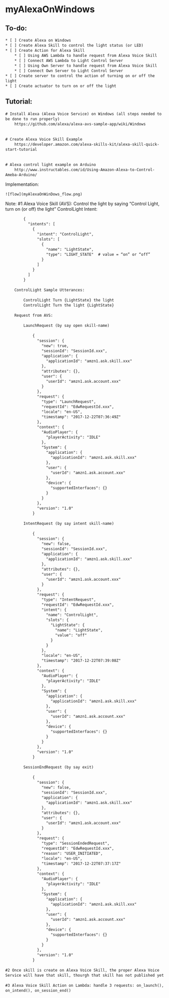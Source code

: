 # myAlexaOnWindows


## To-do:

	* [ ] Create Alexa on Windows
	* [ ] Create Alexa Skill to control the light status (or LED)
	* [ ] Create Action for Alexa Skill
		* [ ] Using AWS Lambda to handle request from Alexa Voice Skill
		* [ ] Connect AWS Lambda to Light Control Server
		* [ ] Using Own Server to handle request from Alexa Voice Skill
		* [ ] Connect Own Server to Light Control Server
	* [ ] Create server to control the action of turning on or off the light
	* [ ] Create actuator to turn on or off the light
	
	
## Tutorial:

	# Install Alexa (Alexa Voice Service) on Windows (all steps needed to be done to run properly)
		https://github.com/alexa/alexa-avs-sample-app/wiki/Windows
		
		
	# Create Alexa Voice Skill Example
		https://developer.amazon.com/alexa-skills-kit/alexa-skill-quick-start-tutorial
		
		
	# Alexa control light example on Arduino
		http://www.instructables.com/id/Using-Amazon-Alexa-to-Control-Ameba-Arduino/

Implementation:
	
	![flow](myAlexaOnWinDows_flow.png)
 

Note:
	#1 Alexa Voice Skill (AVS): Control the light by saying “Control Light, turn on (or off) the light”
		ControlLight Intent:
		
			{
			  "intents": [
				{
				  "intent": "ControlLight",
				  "slots": [
					{
					  "name": "LightState",
					  "type": "LIGHT_STATE"  # value = “on” or “off”
					}
				  ]
				}
			  ]
			}
			
		ControlLight Sample Utterances: 
		
			ControlLight Turn {LightState} the light
			ControlLight Turn the light {LightState}
			
		Request from AVS:
		
			LaunchRequest (by say open skill-name)
		
				{
				  "session": {
					"new": true,
					"sessionId": "SessionId.xxx",
					"application": {
					  "applicationId": "amzn1.ask.skill.xxx"
					},
					"attributes": {},
					"user": {
					  "userId": "amzn1.ask.account.xxx"
					}
				  },
				  "request": {
					"type": "LaunchRequest",
					"requestId": "EdwRequestId.xxx",
					"locale": "en-US",
					"timestamp": "2017-12-22T07:36:49Z"
				  },
				  "context": {
					"AudioPlayer": {
					  "playerActivity": "IDLE"
					},
					"System": {
					  "application": {
						"applicationId": "amzn1.ask.skill.xxx"
					  },
					  "user": {
						"userId": "amzn1.ask.account.xxx"
					  },
					  "device": {
						"supportedInterfaces": {}
					  }
					}
				  },
				  "version": "1.0"
				}
			
			IntentRequest (by say intent skill-name)
				
				{
				  "session": {
					"new": false,
					"sessionId": "SessionId.xxx",
					"application": {
					  "applicationId": "amzn1.ask.skill.xxx"
					},
					"attributes": {},
					"user": {
					  "userId": "amzn1.ask.account.xxx"
					}
				  },
				  "request": {
					"type": "IntentRequest",
					"requestId": "EdwRequestId.xxx",
					"intent": {
					  "name": "ControlLight",
					  "slots": {
						"LightState": {
						  "name": "LightState",
						  "value": "off"
						}
					  }
					},
					"locale": "en-US",
					"timestamp": "2017-12-22T07:39:08Z"
				  },
				  "context": {
					"AudioPlayer": {
					  "playerActivity": "IDLE"
					},
					"System": {
					  "application": {
						"applicationId": "amzn1.ask.skill.xxx"
					  },
					  "user": {
						"userId": "amzn1.ask.account.xxx"
					  },
					  "device": {
						"supportedInterfaces": {}
					  }
					}
				  },
				  "version": "1.0"
				}
				
			SessionEndRequest (by say exit)
				
				{
				  "session": {
					"new": false,
					"sessionId": "SessionId.xxx",
					"application": {
					  "applicationId": "amzn1.ask.skill.xxx"
					},
					"attributes": {},
					"user": {
					  "userId": "amzn1.ask.account.xxx"
					}
				  },
				  "request": {
					"type": "SessionEndedRequest",
					"requestId": "EdwRequestId.xxx",
					"reason": "USER_INITIATED",
					"locale": "en-US",
					"timestamp": "2017-12-22T07:37:17Z"
				  },
				  "context": {
					"AudioPlayer": {
					  "playerActivity": "IDLE"
					},
					"System": {
					  "application": {
						"applicationId": "amzn1.ask.skill.xxx"
					  },
					  "user": {
						"userId": "amzn1.ask.account.xxx"
					  },
					  "device": {
						"supportedInterfaces": {}
					  }
					}
				  },
				  "version": "1.0"
				}

	#2 Once skill is create on Alexa Voice Skill, the proper Alexa Voice Service will have that skill, thourgh that skill has not published yet
	
	#3 Alexa Voice Skill Action on Lambda: handle 3 requests: on_launch(), on_intend(), on_session_end()

